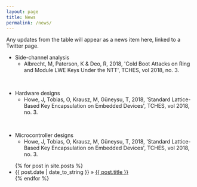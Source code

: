 ```yaml
---
layout: page
title: News
permalink: /news/
---
```


Any updates from the table will appear as a news item here, linked to a Twitter page.

<!-----add latest updates at the top ---->

- Side-channel analysis
	- Albrecht, M, Paterson, K & Deo, R, 2018, 'Cold Boot Attacks on Ring and Module LWE Keys Under the NTT', TCHES, vol 2018, no. 3.

<br/>

- Hardware designs
	- Howe, J, Tobias, O, Krausz, M, Güneysu, T, 2018, 'Standard Lattice-Based Key Encapsulation on Embedded Devices', TCHES, vol 2018, no. 3.

<br/>

- Microcontroller designs
	- Howe, J, Tobias, O, Krausz, M, Güneysu, T, 2018, 'Standard Lattice-Based Key Encapsulation on Embedded Devices', TCHES, vol 2018, no. 3.

<ul class="posts">
  {% for post in site.posts %}
    <li><span>{{ post.date | date_to_string }}</span> &raquo; <a href="{{ BASE_PATH }}{{ post.url }}">{{ post.title }}</a></li>
  {% endfor %}
</ul>
